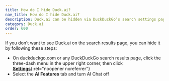 ```yaml
---
title: How do I hide Duck.ai?
nav_title: How do I hide Duck.ai?
description: Duck.ai can be hidden via DuckDuckGo’s search settings page.
category: Duck.ai
order: 600
---
```


If you don’t want to see Duck.ai on the search results page, you can hide it by following these steps:

-   On duckduckgo.com or any DuckDuckGo search results page, click the three-dash menu in the upper right corner, then click [**Settings**](https://duckduckgo.com/settings#aifeatures){:rel="noopener noreferrer"}
-   Select the **AI Features** tab and turn AI Chat off
